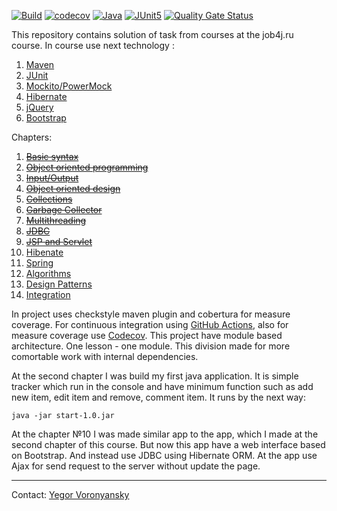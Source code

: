 [![Build](https://github.com/vrnsky/java-a-to-z/actions/workflows/build.yml/badge.svg?branch=master)](https://github.com/vrnsky/java-a-to-z/actions/workflows/build.yml)
[![codecov](https://codecov.io/gh/vrnsky/java-a-to-z/branch/master/graph/badge.svg)](https://codecov.io/gh/vrnsky/java-a-to-z)
[![Java](https://img.shields.io/badge/Java-17-%23ED8B00.svg?logo=openjdk&logoColor=white)](#)
[![JUnit5](https://img.shields.io/badge/Tested_with-JUnit_5-1?logo=junit5)](#)
[![Quality Gate Status](https://sonarcloud.io/api/project_badges/measure?project=vrnsky_java-a-to-z&metric=alert_status)](https://sonarcloud.io/summary/new_code?id=vrnsky_java-a-to-z)

This repository contains solution of task from courses at the job4j.ru course.
In course use next technology :
1. [Maven](https://maven.apache.org/)
2. [JUnit](https://junit.org/junit5/)
3. [Mockito/PowerMock](https://site.mockito.org/)
4. [Hibernate](https://hibernate.org/)
5. [jQuery](https://jquery.com/)
6. [Bootstrap](https://getbootstrap.com/)

Chapters:
1. <strike>[Basic syntax](./chapter1)</strike>
2. <strike>[Object oriented programming](./chapter2)</strike>
3. <strike>[Input/Output](./chapter3)</strike>
4. <strike>[Object oriented design](./chapter4)</strike>
5. <strike>[Collections](./chapter5)</strike>
6. <strike>[Garbage Collector](./chapter6)</strike>
7. <strike>[Multithreading](./chapter7)</strike>
8. <strike>[JDBC](./chapter8)</strike>
9. <strike>[JSP and Servlet](./chapter9)</strike>
10. [Hibenate](./chapter10)
11. [Spring](./chapter11)
12. [Algorithms](./chapter12)
13. [Design Patterns](./chapter13)
14. [Integration](./chapter14)

In project uses checkstyle maven plugin and cobertura for measure coverage.
For continuous integration using [GitHub Actions](https://github.com/features/actions), also for measure coverage use [Сodecov](https://codecov.io).
This project have module based architecture. One lesson - one module. This division made for more comortable work with internal dependencies.

At the second chapter I was build my first java application. It is simple tracker which run in the console and have minimum function such as add new item, edit item and remove, comment item. It runs by the next way:
```
java -jar start-1.0.jar
```

At the chapter №10 I was made similar app to the app, which I made at the second chapter of this course. But now this app have a web interface based on Bootstrap. And instead use JDBC using Hibernate ORM. At the app use Ajax for send request to the server without update the page.

---
Contact: 
[Yegor Voronyansky](https://twitter.com/voronyanskye)